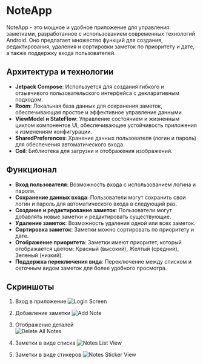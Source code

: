 # NoteApp

NoteApp - это мощное и удобное приложение для управления заметками, разработанное с использованием современных технологий Android. Оно предлагает множество функций для создания, редактирования, удаления и сортировки заметок по приоритету и дате, а также поддержку входа пользователей.

## Архитектура и технологии

- **Jetpack Compose**: Используется для создания гибкого и отзывчивого пользовательского интерфейса с декларативным подходом.
- **Room**: Локальная база данных для сохранения заметок, обеспечивающая простое и эффективное управление данными.
- **ViewModel и StateFlow**: Управление состоянием и жизненным циклом компонентов UI, обеспечивающее устойчивость приложения к изменениям конфигурации.
- **SharedPreferences**: Хранение данных пользователя (логин и пароль) для обеспечения автоматического входа.
- **Coil**: Библиотека для загрузки и отображения изображений.

## Функционал

- **Вход пользователя**: Возможность входа с использованием логина и пароля.
- **Сохранение данных входа**: Пользователи могут сохранить свои логин и пароль для автоматического входа в следующий раз.
- **Создание и редактирование заметок**: Пользователи могут добавлять новые заметки и редактировать существующие.
- **Удаление заметок**: Возможность удаления одной или всех заметок.
- **Сортировка заметок**: Заметки можно сортировать по приоритету и дате.
- **Отображение приоритета**: Заметки имеют приоритет, который отображается цветом: Красный (высокий), Желтый (средний), Зеленый (низкий).
- **Поддержка переключения вида**: Переключение между списком и сеточным видом заметок для более удобного просмотра.

## Скриншоты

1. Вход в приложение
   ![Login Screen](app/src/main/res/drawable/login.png)

2. Добавление заметки
   ![Add Note](app/src/main/res/drawable/add.png)

3. Отображение деталей     
   ![Delete All Notes](app/src/main/res/drawable/display.png)

4. Заметки в виде списка
   ![Notes List View](app/src/main/res/drawable/noteslist.png)

5. Заметки в виде стикеров
   ![Notes Sticker View](app/src/main/res/drawable/notessticker.png)



